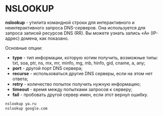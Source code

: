 # NSLOOKUP

**nslookup** - утилита командной строки для интерактивного и неинтерактивного запроса DNS-серверов. Она используется для запроса записей ресурсов DNS (RR). Вы можете узнать запись «A» (IP-адрес) домена, как показано.

Основные опции:
- **type** - тип информации, которую хотим получить, возможные типы: txt, soa, ptr, ns, mx, mr, minfo, mg, mb, hinfo, gid, cname, a, any;
- **port** - другой порт DNS сервера;
- **recurse** - использоваться другие DNS серверы, если на этом нет ответа;
- **retry** - количество попыток получить нужную информацию;
- **timeout** - время между попытками запросов к серверу;
- **fail** - пробовать другой сервер имен, если этот вернул ошибку.

```bash
nslookup ya.ru
nslookup google.com
```
